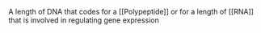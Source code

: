A length of DNA that codes for a [[Polypeptide]] or for a length of [[RNA]] that is involved in regulating gene expression
